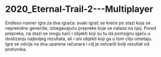 # 2020_Eternal-Trail-2---Multiplayer
Endless-runner igra za dva igrača: svaki igrač se kreće po stazi koja se neprekidno generiše, izbegavajuću prepreke koje se nalaze na njoj. Pored prepreka, na stazi se mogu naći i objekti koji su tu da pomognu igaču u dostizanju najboljeg rezultata, ali i oni objekti koji ga u tom cilju ometaju. Igra se odvija na dva uparena računara i cilj je ostvariti bolji rezultat od protivnika.
